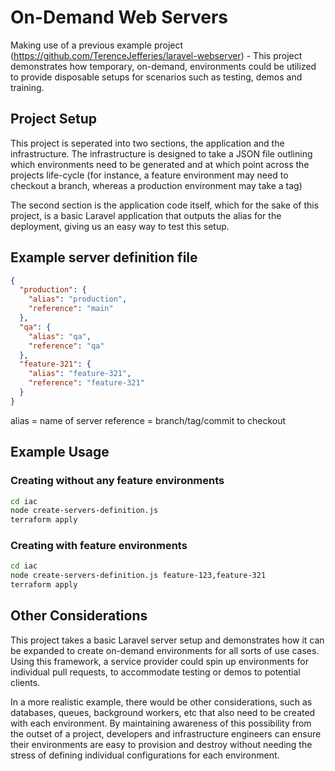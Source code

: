# On-Demand Web Servers

Making use of a previous example project (https://github.com/TerenceJefferies/laravel-webserver) - This project 
demonstrates how temporary, on-demand, environments could be utilized to provide disposable setups for scenarios such as
testing, demos and training.

## Project Setup

This project is seperated into two sections, the application and the infrastructure. The infrastructure is designed 
to take a JSON file outlining which environments need to be generated and at which point across the projects life-cycle
(for instance, a feature environment may need to checkout a branch, whereas a production environment may take a tag)

The second section is the application code itself, which for the sake of this project, is a basic Laravel application
that outputs the alias for the deployment, giving us an easy way to test this setup.


## Example server definition file

```json
{
  "production": {
    "alias": "production",
    "reference": "main"
  },
  "qa": {
    "alias": "qa",
    "reference": "qa"
  },
  "feature-321": {
    "alias": "feature-321",
    "reference": "feature-321"
  }
}
```

alias = name of server
reference = branch/tag/commit to checkout

## Example Usage

### Creating without any feature environments
```bash
cd iac
node create-servers-definition.js
terraform apply
```

### Creating with feature environments
```bash
cd iac
node create-servers-definition.js feature-123,feature-321
terraform apply
```

## Other Considerations

This project takes a basic Laravel server setup and demonstrates how it can be expanded to create on-demand environments
for all sorts of use cases. Using this framework, a service provider could spin up environments for individual pull 
requests, to accommodate testing or demos to potential clients.

In a more realistic example, there would be other considerations, such as databases, queues, background workers, etc 
that also need to be created with each environment. By maintaining awareness of this possibility from the outset of a 
project, developers and infrastructure engineers can ensure their environments are easy to provision and destroy without
needing the stress of defining individual configurations for each environment.
